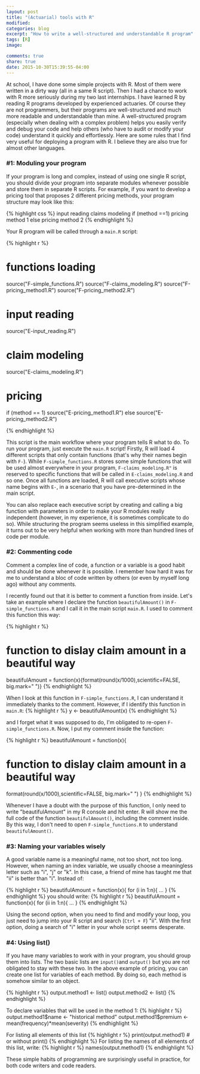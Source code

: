 ```yaml
---
layout: post
title: "(Actuarial) tools with R"
modified:
categories: blog
excerpt: "How to write a well-structured and understandable R program"
tags: [R]
image:

comments: true
share: true
date: 2015-10-30T15:39:55-04:00
---
```


At school, I have done some simple projects with R. Most of them were written in a dirty way (all in a same R script). Then I had a chance to work with R more seriously during my two last internships. I have learned R by reading R programs developed by experienced actuaries. Of course they are not programmers, but their programs are well-structured and much more readable and understandable than mine. A well-structured program (especially when dealing with a complex problem) helps you easily verify and debug your code and help others (who have to audit or modify your code) understand it quickly and effortlessly. Here are some rules that I find very useful for deploying a program with R. I believe they are also true for almost other languages.

### #1: Moduling your program

If your program is long and complex, instead of using one single R script, you should divide your program into separate modules whenever possible and store them in separate R scripts. For example, if you want to develop a pricing tool that proposes 2 different pricing methods, your program structure may look like this:

{% highlight css %}
input reading
claims modeling 
if (method ==1)
    pricing method 1
else
    pricing method 2
{% endhighlight %}

Your R program will be called through a `main.R` script: 

{% highlight r %}
# functions loading       
source("F-simple_functions.R")
source("F-claims_modeling.R")
source("F-pricing_method1.R")
source("F-pricing_method2.R")

# input reading
source("E-input_reading.R")

# claim modeling
source("E-claims_modeling.R")
# pricing 
if (method == 1)
    source("E-pricing_method1.R")
else
    source("E-pricing_method2.R")

{% endhighlight %}

This script is the main workflow where your program tells R what to do. To run your program, just execute the `main.R` script! Firstly, R will load 4 different scripts that only contain functions (that's why their names begin with `F-`).  While `F-simple_functions.R` stores some simple functions that will be used almost everywhere in your program, `F-claims_modeling.R"` is reserved to specific functions that will be called in `E-claims_modeling.R` and so one. Once all functions are loaded, R will call executive scripts whose name begins with `E-`, in a scenario that you have pre-determined in the main script. 

You can also replace each executive script by creating and calling a big function with parameters in order to make your R modules really independent (however, in my experience, it is sometimes complicate to do so). While structuring the program seems useless in this simplified example, it turns out to be very helpful when working with more than hundred lines of code per module.


### #2: Commenting code
Comment a complex line of code, a function or a variable is a good habit and should be done whenever it is possible. I remember how hard it was for me to understand a bloc of code written by others (or even by myself long ago) without any comments.

I recently found out that it is better to comment a function from inside. Let's take an example where I declare the function `beautifulAmount()` in `F-simple_functions.R` and I call it in the main script `main.R`. I used to comment this function this way:

{% highlight r %}
# function to dislay claim amount in a beautiful way
beautifulAmount = function(x){format(round(x/1000),scientific=FALSE, big.mark=" ")}
{% endhighlight %}

When I look at this function in `F-simple_functions.R`, I can understand it immediately thanks to the comment. However, if I identify this function in `main.R`:
{% highlight r %}
y <- beautifulAmount(x)
{% endhighlight %}

and I forget what it was supposed to do, I'm obligated to re-open `F-simple_functions.R`. Now, I put my comment inside the function:

{% highlight r %}
beautifulAmount = function(x){
# function to dislay claim amount in a beautiful way
format(round(x/1000),scientific=FALSE, big.mark=" ")
}
{% endhighlight %}

Whenever I have a doubt with the purpose of this function, I only need to write "beautifulAmount" in my R console and hit enter. R will show me the full code of the function `beautifulAmount()`, including the comment inside. By this way, I don't need to open `F-simple_functions.R` to understand `beautifulAmount()`.


### #3: Naming your variables wisely

A good variable name is a meaningful name, not too short, not too long. However, when naming an index variable, we usually choose a meaningless letter such as "i", "j" or "k". In this case, a friend of mine has taught me that "ii" is better than "i". Instead of:  

{% highlight r %}
beautifulAmount = function(x){
for (i in 1:n){
...
}
{% endhighlight %}
you should write:
{% highlight r %}
beautifulAmount = function(x){
for (ii in 1:n){
...
}
{% endhighlight %}

Using the second option, when you need to find and modify your loop, you just need to jump into your R script and search (`Ctrl + F`) "ii". With the first option, doing a search of "i" letter in your whole script seems desperate.

### #4: Using list()
If you have many variables to work with in your program, you should group them into lists. The two basic lists are `input()`and `output()` but you are not obligated to stay with these two. In the above example of pricing, you can create one list for variables of each method. By doing so, each method is somehow similar to an object.

{% highlight r %}
output.method1 <- list()
output.method2 <- list()
{% endhighlight %}

To declare variables that will be used in the method 1:
{% highlight r %}
output.method1$name <- "historical method"
output.method1$premium <- mean(frequency)*mean(severity)
{% endhighlight %}

For listing all elements of this list
{% highlight r %}
print(output.method1) # or without print()
{% endhighlight %}
For listing the names of all elements of this list, write:
{% highlight r %}
names(output.method1)
{% endhighlight %}

These simple habits of programming are surprisingly useful in practice, for both code writers and code readers.

